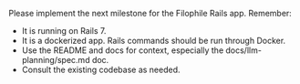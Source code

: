 Please implement the next milestone for the Filophile Rails app. Remember:

- It is running on Rails 7.
- It is a dockerized app. Rails commands should be run through Docker.
- Use the README and docs for context, especially the docs/llm-planning/spec.md doc.
- Consult the existing codebase as needed.
